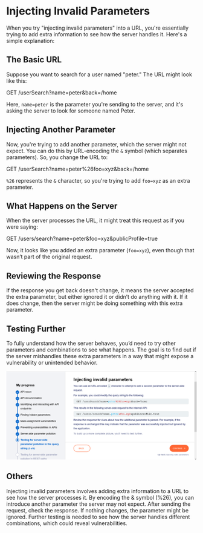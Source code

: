 # Injecting Invalid Parameters

When you try "injecting invalid parameters" into a URL, you're essentially trying to add extra information to see how the server handles it. Here's a simple explanation:

## The Basic URL
Suppose you want to search for a user named "peter." The URL might look like this:

GET /userSearch?name=peter&back=/home


Here, `name=peter` is the parameter you're sending to the server, and it's asking the server to look for someone named Peter.

## Injecting Another Parameter
Now, you're trying to add another parameter, which the server might not expect. You can do this by URL-encoding the `&` symbol (which separates parameters). So, you change the URL to:

GET /userSearch?name=peter%26foo=xyz&back=/home


`%26` represents the `&` character, so you're trying to add `foo=xyz` as an extra parameter.

## What Happens on the Server
When the server processes the URL, it might treat this request as if you were saying:

GET /users/search?name=peter&foo=xyz&publicProfile=true



Now, it looks like you added an extra parameter (`foo=xyz`), even though that wasn’t part of the original request.

## Reviewing the Response
If the response you get back doesn't change, it means the server accepted the extra parameter, but either ignored it or didn’t do anything with it. If it does change, then the server might be doing something with this extra parameter.

## Testing Further
To fully understand how the server behaves, you’d need to try other parameters and combinations to see what happens. The goal is to find out if the server mishandles these extra parameters in a way that might expose a vulnerability or unintended behavior.

![Invalid Params](https://github.com/LanZeroth/Portswigger-Writeups/blob/main/Images/invalid-params.png)


## Others
Injecting invalid parameters involves adding extra information to a URL to see how the server processes it. By encoding the & symbol (%26), you can introduce another parameter the server may not expect. After sending the request, check the response. If nothing changes, the parameter might be ignored. Further testing is needed to see how the server handles different combinations, which could reveal vulnerabilities.
  
